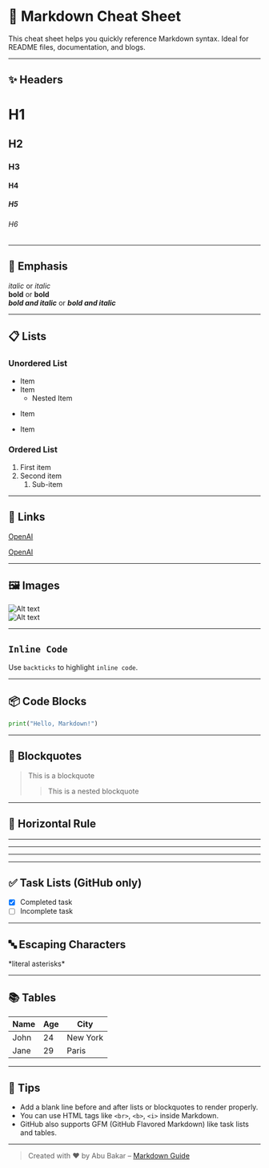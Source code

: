 # 📘 Markdown Cheat Sheet

This cheat sheet helps you quickly reference Markdown syntax. Ideal for README files, documentation, and blogs.

---

## ✨ Headers

# H1
## H2
### H3
#### H4
##### H5
###### H6

---

## 📝 Emphasis

*italic* or _italic_  
**bold** or __bold__  
***bold and italic*** or ___bold and italic___

---

## 📋 Lists

### Unordered List

- Item
- Item
  - Nested Item
* Item
+ Item

### Ordered List

1. First item  
2. Second item  
   1. Sub-item  

---

## 🔗 Links

[OpenAI](https://openai.com)

<!-- Open in new tab (works only with raw HTML) -->
<a href="https://openai.com" target="_blank">OpenAI</a>

---

## 🖼️ Images

![Alt text](https://via.placeholder.com/150)  
![Alt text](https://via.placeholder.com/150 "Hover Title")

---

## `Inline Code`

Use `backticks` to highlight `inline code`.

---

## 📦 Code Blocks

```python
print("Hello, Markdown!")
```

---

## 💬 Blockquotes

> This is a blockquote  
>> This is a nested blockquote

---

## 🔄 Horizontal Rule

---
***
___

---

## ✅ Task Lists (GitHub only)

- [x] Completed task  
- [ ] Incomplete task

---

## 🔤 Escaping Characters

\*literal asterisks\*

---

## 📚 Tables

| Name     | Age | City     |
|----------|-----|----------|
| John     | 24  | New York |
| Jane     | 29  | Paris    |

---

## 🧠 Tips

- Add a blank line before and after lists or blockquotes to render properly.  
- You can use HTML tags like `<br>`, `<b>`, `<i>` inside Markdown.  
- GitHub also supports GFM (GitHub Flavored Markdown) like task lists and tables.

---

> Created with ❤️ by Abu Bakar – [Markdown Guide](https://www.markdownguide.org)
```
